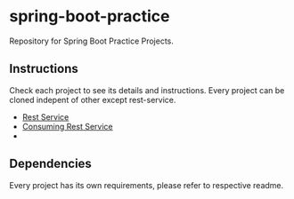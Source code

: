 # spring-boot-practice

Repository for Spring Boot Practice Projects.

## Instructions

Check each project to see its details and instructions. Every project can be cloned indepent of other except rest-service.

- [Rest Service](rest-service/README.md)
- [Consuming Rest Service](consuming-rest-service/README.md)
- []()

## Dependencies

Every project has its own requirements, please refer to respective readme.
